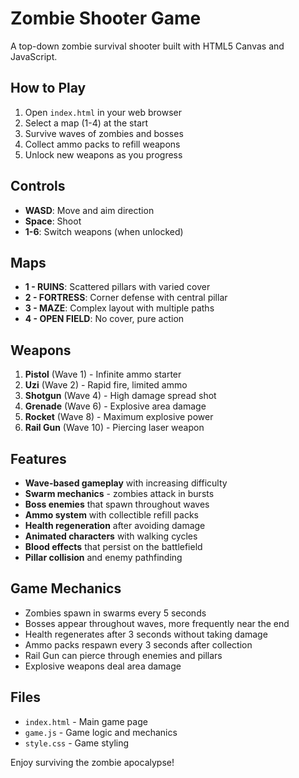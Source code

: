 # Zombie Shooter Game

A top-down zombie survival shooter built with HTML5 Canvas and JavaScript.

## How to Play

1. Open `index.html` in your web browser
2. Select a map (1-4) at the start
3. Survive waves of zombies and bosses
4. Collect ammo packs to refill weapons
5. Unlock new weapons as you progress

## Controls

- **WASD**: Move and aim direction
- **Space**: Shoot
- **1-6**: Switch weapons (when unlocked)

## Maps

- **1 - RUINS**: Scattered pillars with varied cover
- **2 - FORTRESS**: Corner defense with central pillar
- **3 - MAZE**: Complex layout with multiple paths
- **4 - OPEN FIELD**: No cover, pure action

## Weapons

1. **Pistol** (Wave 1) - Infinite ammo starter
2. **Uzi** (Wave 2) - Rapid fire, limited ammo
3. **Shotgun** (Wave 4) - High damage spread shot
4. **Grenade** (Wave 6) - Explosive area damage
5. **Rocket** (Wave 8) - Maximum explosive power
6. **Rail Gun** (Wave 10) - Piercing laser weapon

## Features

- **Wave-based gameplay** with increasing difficulty
- **Swarm mechanics** - zombies attack in bursts
- **Boss enemies** that spawn throughout waves
- **Ammo system** with collectible refill packs
- **Health regeneration** after avoiding damage
- **Animated characters** with walking cycles
- **Blood effects** that persist on the battlefield
- **Pillar collision** and enemy pathfinding

## Game Mechanics

- Zombies spawn in swarms every 5 seconds
- Bosses appear throughout waves, more frequently near the end
- Health regenerates after 3 seconds without taking damage
- Ammo packs respawn every 3 seconds after collection
- Rail Gun can pierce through enemies and pillars
- Explosive weapons deal area damage

## Files

- `index.html` - Main game page
- `game.js` - Game logic and mechanics
- `style.css` - Game styling

Enjoy surviving the zombie apocalypse!